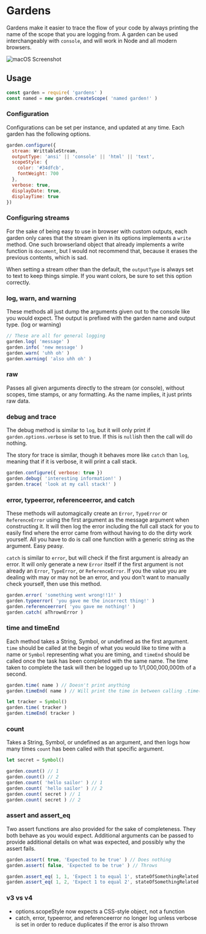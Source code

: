# Gardens
Gardens make it easier to trace the flow of your code by always printing
the name of the scope that you are logging from. A garden can be used interchangeably
with `console`, and will work in Node and all modern browsers.

![macOS Screenshot](/media/gardens.png)

## Usage
```JavaScript
const garden = require( 'gardens' )
const named = new garden.createScope( 'named garden!' )
```

### Configuration
Configurations can be set per instance, and updated at any time. Each garden
has the following options.

```JavaScript
garden.configure({
  stream: WrittableStream,
  outputType: 'ansi' || 'console' || 'html' || 'text',
  scopeStyle: {
    color: '#34dfcb',
    fontWeight: 700
  },
  verbose: true,
  displayDate: true,
  displayTime: true
})
```

### Configuring streams
For the sake of being easy to use in browser with custom outputs, each garden only
cares that the stream given in its options implements a `write` method. One such
browserland object that already implements a write function is `document`, but I
would not recommend that, because it erases the previous contents, which is sad.

When setting a stream other than the default, the `outputType` is always set to
text to keep things simple. If you want colors, be sure to set this option correctly.

### log, warn, and warning
These methods all just dump the arguments given out to the console like you would expect. The
output is prefixed with the garden name and output type. (log or warning)
```JavaScript
// These are all for general logging
garden.log( 'message' )
garden.info( 'new message' )
garden.warn( 'uhh oh' )
garden.warning( 'also uhh oh' )
```

### raw
Passes all given arguments directly to the stream (or console), without scopes, time stamps, or
any formatting. As the name implies, it just prints raw data.

### debug and trace
The debug method is similar to `log`, but it will only print if
`garden.options.verbose` is set to true. If this is `null`ish then
the call will do nothing.

The story for trace is similar, though it behaves more like `catch` than `log`, meaning
that if it is verbose, it will print a call stack.
```JavaScript
garden.configure({ verbose: true })
garden.debug( 'interesting information!' )
garden.trace( 'look at my call stack!' )
```

### error, typeerror, referenceerror, and catch
These methods will automagically create an `Error`, `TypeError` or `ReferenceError` using the
first argument as the message argument when constructing it. It will then log the error
including the full call stack for you to easily find where the error came from without
having to do the dirty work yourself. All you have to do is call one function with a
generic string as the argument. Easy peasy.

`catch` is similar to `error`, but will check if the first argument is already an error.
It will only generate a new `Error` itself if the first argument is not already an `Error`,
`TypeError`, or `ReferenceError`. If you the value you are dealing with may or may not be
an error, and you don't want to manually check yourself, then use this method.
```JavaScript
garden.error( 'something went wrong!!1!' )
garden.typeerror( 'you gave me the incorrect thing!' )
garden.referenceerror( 'you gave me nothing!' )
garden.catch( aThrownError )
```

### time and timeEnd
Each method takes a String, Symbol, or undefined as the first argument. `time` should
be called at the begin of what you would like to time with a name or `Symbol` representing
what you are timing, and `timeEnd` should be called once the task has been completed with
the same name. The time taken to complete the task will then be logged up to 1/1,000,000,000th
of a second.
```JavaScript
garden.time( name ) // Doesn't print anything
garden.timeEnd( name ) // Will print the time in between calling .time() and now

let tracker = Symbol()
garden.time( tracker )
garden.timeEnd( tracker )
```

### count
Takes a String, Symbol, or undefined as an argument, and then logs how many times `count`
has been called with that specific argument.
```JavaScript
let secret = Symbol()

garden.count() // 1
garden.count() // 2
garden.count( 'hello sailor' ) // 1
garden.count( 'hello sailor' ) // 2
garden.count( secret ) // 1
garden.count( secret ) // 2
```

### assert and assert_eq
Two assert functions are also provided for the sake of completeness. They both behave
as you would expect. Additional arguments can be passed to provide additional details
on what was expected, and possibly why the assert fails.
```JavaScript
garden.assert( true, 'Expected to be true' ) // Does nothing
garden.assert( false, 'Expected to be true' ) // Throws

garden.assert_eq( 1, 1, 'Expect 1 to equal 1', stateOfSomethingRelated ) // Does nothing
garden.assert_eq( 1, 2, 'Expect 1 to equal 2', stateOfSomethingRelated ) // Throws
```

### v3 vs v4
- options.scopeStyle now expects a CSS-style object, not a function
- catch, error, typeerror, and referenceerror no longer log unless verbose is set
in order to reduce duplicates if the error is also thrown
